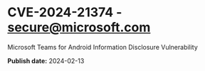 # CVE-2024-21374 - secure@microsoft.com

Microsoft Teams for Android Information Disclosure Vulnerability

**Publish date:** 2024-02-13
